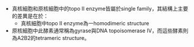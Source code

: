 - 真核細胞和原核細胞中的topo II enzyme皆屬於single family，其結構上主要的差異是在於：
	- 真核細胞中topo II enzyme為一homodimeric structure
- 原核細胞中此酵素通常稱為gyrase與DNA topoisomerase IV，而這些酵素則為A2B2的tetrameric structure。
